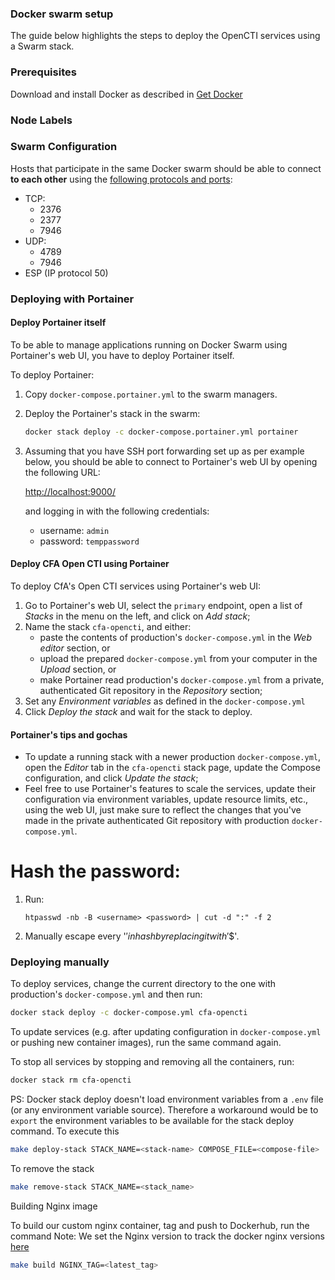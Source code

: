 
### Docker swarm setup

The guide below highlights the steps to deploy the OpenCTI services using a Swarm stack.

### Prerequisites

Download and install Docker as described in [Get Docker](https://docs.docker.com/get-docker/)

### Node Labels



### Swarm Configuration

Hosts that participate in the same Docker swarm should be able to connect **to each other** using the [following protocols and ports](https://docs.docker.com/engine/swarm/swarm-tutorial/#open-protocols-and-ports-between-the-hosts):

* TCP:
  * 2376
  * 2377
  * 7946
* UDP:
  * 4789
  * 7946
* ESP (IP protocol 50)

### Deploying with Portainer

#### Deploy Portainer itself

To be able to manage applications running on Docker Swarm using Portainer's web UI, you have to deploy Portainer itself.

To deploy Portainer:

1. Copy `docker-compose.portainer.yml` to the swarm managers.

2. Deploy the Portainer's stack in the swarm:

   ```bash
   docker stack deploy -c docker-compose.portainer.yml portainer
   ```

3. Assuming that you have SSH port forwarding set up as per example below, you should be able to connect to Portainer's web UI by opening the following URL:

   <http://localhost:9000/>

   and logging in with the following credentials:

   * username: `admin`
   * password: `temppassword`

#### Deploy CFA Open CTI using Portainer

To deploy CfA's Open CTI services using Portainer's web UI:

1. Go to Portainer's web UI, select the `primary` endpoint, open a list of *Stacks* in the menu on the left, and click on *Add stack*;
2. Name the stack `cfa-opencti`, and either:
   * paste the contents of production's `docker-compose.yml` in the *Web editor* section, or
   * upload the prepared `docker-compose.yml` from your computer in the *Upload* section, or
   * make Portainer read production's `docker-compose.yml` from a private, authenticated Git repository in the *Repository* section;
3. Set any *Environment variables* as defined in the `docker-compose.yml`
4. Click *Deploy the stack* and wait for the stack to deploy.

#### Portainer's tips and gochas

* To update a running stack with a newer production `docker-compose.yml`, open the *Editor* tab in the `cfa-opencti` stack page, update the Compose configuration, and click *Update the stack*;
* Feel free to use Portainer's features to scale the services, update their configuration via environment variables, update resource limits, etc., using the web UI, just make sure to reflect the changes that you've made in the private authenticated Git repository with production `docker-compose.yml`.

# Hash the password:

1. Run:

   `htpasswd -nb -B <username> <password> | cut -d ":" -f 2`

2. Manually escape every '$' in hash by replacing it with '$$'.


### Deploying manually

To deploy services, change the current directory to the one with production's `docker-compose.yml` and then run:

```bash
docker stack deploy -c docker-compose.yml cfa-opencti
```

To update services (e.g. after updating configuration in `docker-compose.yml` or pushing new container images), run the same command again.

To stop all services by stopping and removing all the containers, run:

```bash
docker stack rm cfa-opencti
```

PS: Docker stack deploy doesn't load environment variables from a `.env` file (or any environment variable source). Therefore a workaround would be to `export` the environment variables to be available for the stack deploy command.
To execute this

```bash
make deploy-stack STACK_NAME=<stack-name> COMPOSE_FILE=<compose-file>
```

To remove the stack

```bash
make remove-stack STACK_NAME=<stack_name>
```

Building Nginx image

To build our custom nginx container, tag and push to Dockerhub, run the command
Note: We set the Nginx version to track the docker nginx versions [here](https://hub.docker.com/_/nginx)

```bash
make build NGINX_TAG=<latest_tag>
```
